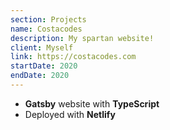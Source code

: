 ```yaml
---
section: Projects
name: Costacodes
description: My spartan website!
client: Myself
link: https://costacodes.com
startDate: 2020
endDate: 2020
---
```


- **Gatsby** website with **TypeScript**
- Deployed with **Netlify**